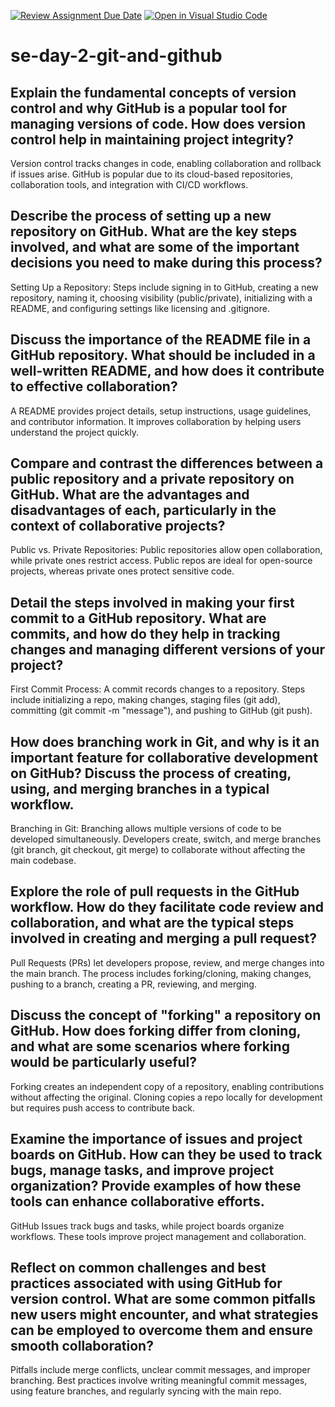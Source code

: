 [![Review Assignment Due Date](https://classroom.github.com/assets/deadline-readme-button-22041afd0340ce965d47ae6ef1cefeee28c7c493a6346c4f15d667ab976d596c.svg)](https://classroom.github.com/a/8wgCKhpZ)
[![Open in Visual Studio Code](https://classroom.github.com/assets/open-in-vscode-2e0aaae1b6195c2367325f4f02e2d04e9abb55f0b24a779b69b11b9e10269abc.svg)](https://classroom.github.com/online_ide?assignment_repo_id=18556146&assignment_repo_type=AssignmentRepo)
# se-day-2-git-and-github
## Explain the fundamental concepts of version control and why GitHub is a popular tool for managing versions of code. How does version control help in maintaining project integrity?

Version control tracks changes in code, enabling collaboration and rollback if issues arise. GitHub is popular due to its cloud-based repositories, collaboration tools, and integration with CI/CD workflows.

## Describe the process of setting up a new repository on GitHub. What are the key steps involved, and what are some of the important decisions you need to make during this process?

Setting Up a Repository: Steps include signing in to GitHub, creating a new repository, naming it, choosing visibility (public/private), initializing with a README, and configuring settings like licensing and .gitignore.

## Discuss the importance of the README file in a GitHub repository. What should be included in a well-written README, and how does it contribute to effective collaboration?

A README provides project details, setup instructions, usage guidelines, and contributor information. It improves collaboration by helping users understand the project quickly.

## Compare and contrast the differences between a public repository and a private repository on GitHub. What are the advantages and disadvantages of each, particularly in the context of collaborative projects?

Public vs. Private Repositories: Public repositories allow open collaboration, while private ones restrict access. Public repos are ideal for open-source projects, whereas private ones protect sensitive code.

## Detail the steps involved in making your first commit to a GitHub repository. What are commits, and how do they help in tracking changes and managing different versions of your project?

First Commit Process: A commit records changes to a repository. Steps include initializing a repo, making changes, staging files (git add), committing (git commit -m "message"), and pushing to GitHub (git push).

## How does branching work in Git, and why is it an important feature for collaborative development on GitHub? Discuss the process of creating, using, and merging branches in a typical workflow.

Branching in Git: Branching allows multiple versions of code to be developed simultaneously. Developers create, switch, and merge branches (git branch, git checkout, git merge) to collaborate without affecting the main codebase.

## Explore the role of pull requests in the GitHub workflow. How do they facilitate code review and collaboration, and what are the typical steps involved in creating and merging a pull request?

Pull Requests (PRs) let developers propose, review, and merge changes into the main branch. The process includes forking/cloning, making changes, pushing to a branch, creating a PR, reviewing, and merging.

## Discuss the concept of "forking" a repository on GitHub. How does forking differ from cloning, and what are some scenarios where forking would be particularly useful?

Forking creates an independent copy of a repository, enabling contributions without affecting the original. Cloning copies a repo locally for development but requires push access to contribute back.

## Examine the importance of issues and project boards on GitHub. How can they be used to track bugs, manage tasks, and improve project organization? Provide examples of how these tools can enhance collaborative efforts.

GitHub Issues track bugs and tasks, while project boards organize workflows. These tools improve project management and collaboration.

## Reflect on common challenges and best practices associated with using GitHub for version control. What are some common pitfalls new users might encounter, and what strategies can be employed to overcome them and ensure smooth collaboration?

Pitfalls include merge conflicts, unclear commit messages, and improper branching. Best practices involve writing meaningful commit messages, using feature branches, and regularly syncing with the main repo.